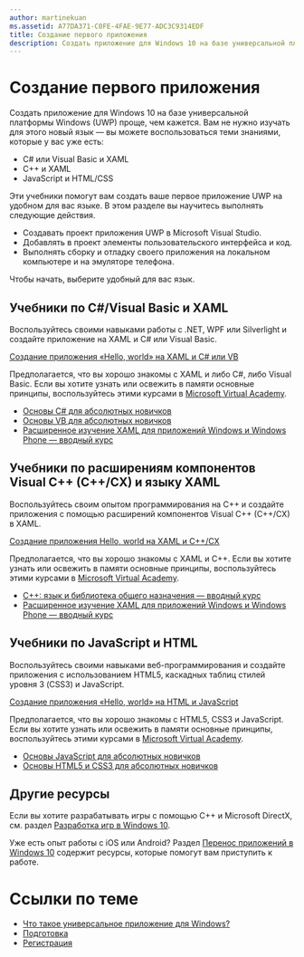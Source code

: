 ```yaml
---
author: martinekuan
ms.assetid: A77DA371-C0FE-4FAE-9E77-ADC3C9314EDF
title: Создание первого приложения
description: Создать приложение для Windows 10 на базе универсальной платформы Windows (UWP) проще, чем кажется.
---
```

# Создание первого приложения

Создать приложение для Windows 10 на базе универсальной платформы Windows (UWP) проще, чем кажется. Вам не нужно изучать для этого новый язык — вы можете воспользоваться теми знаниями, которые у вас уже есть:

-   C# или Visual Basic и XAML
-   C++ и XAML
-   JavaScript и HTML/CSS

Эти учебники помогут вам создать ваше первое приложение UWP на удобном для вас языке. В этом разделе вы научитесь выполнять следующие действия.

-   Создавать проект приложения UWP в Microsoft Visual Studio.
-   Добавлять в проект элементы пользовательского интерфейса и код.
-   Выполнять сборку и отладку своего приложения на локальном компьютере и на эмуляторе телефона.

Чтобы начать, выберите удобный для вас язык.

## Учебники по C#/Visual Basic и XAML

Воспользуйтесь своими навыками работы с .NET, WPF или Silverlight и создайте приложение на XAML и C# или Visual Basic.

[Создание приложения «Hello, world» на XAML и C# или VB](create-a-hello-world-app-xaml-universal.md)

Предполагается, что вы хорошо знакомы с XAML и либо C#, либо Visual Basic. Если вы хотите узнать или освежить в памяти основные принципы, воспользуйтесь этими курсами в [Microsoft Virtual Academy](http://www.microsoftvirtualacademy.com/).

-   [Основы C# для абсолютных новичков](http://www.microsoftvirtualacademy.com/training-courses/c-fundamentals-for-absolute-beginners)
-   [Основы VB для абсолютных новичков](http://www.microsoftvirtualacademy.com/training-courses/vb-fundamentals-for-absolute-beginners)
-   [Расширенное изучение XAML для приложений Windows и Windows Phone — вводный курс](http://www.microsoftvirtualacademy.com/training-courses/xaml-deep-dive-for-windows-windows-phone-apps-jump-start)

## Учебники по расширениям компонентов Visual C++ (C++/CX) и языку XAML

Воспользуйтесь своим опытом программирования на С++ и создайте приложения с помощью расширений компонентов Visual C++ (C++/CX) в XAML.

[Создание приложения Hello, world на XAML и C++/CX](create-a-basic-windows-10-app-in-cpp.md)

Предполагается, что вы хорошо знакомы с XAML и C++. Если вы хотите узнать или освежить в памяти основные принципы, воспользуйтесь этими курсами в [Microsoft Virtual Academy](http://go.microsoft.com/fwlink/p/?LinkID=389916).

-   [C++: язык и библиотека общего назначения — вводный курс](http://www.microsoftvirtualacademy.com/training-courses/c-a-general-purpose-language-and-library-jump-start)
-   [Расширенное изучение XAML для приложений Windows и Windows Phone — вводный курс](http://www.microsoftvirtualacademy.com/training-courses/xaml-deep-dive-for-windows-windows-phone-apps-jump-start)

## Учебники по JavaScript и HTML

Воспользуйтесь своими навыками веб-программирования и создайте приложения с использованием HTML5, каскадных таблиц стилей уровня 3 (CSS3) и JavaScript.

[Создание приложения «Hello, world» на HTML и JavaScript](create-a-hello-world-app-js-universal.md)

Предполагается, что вы хорошо знакомы с HTML5, CSS3 и JavaScript. Если вы хотите узнать или освежить в памяти основные принципы, воспользуйтесь этими курсами в [Microsoft Virtual Academy](http://go.microsoft.com/fwlink/p/?LinkID=389916).

-   [Основы JavaScript для абсолютных новичков](http://www.microsoftvirtualacademy.com/training-courses/javascript-fundamentals-for-absolute-beginners)
-   [Основы HTML5 и CSS3 для абсолютных новичков](http://www.microsoftvirtualacademy.com/training-courses/html5-css3-fundamentals-development-for-absolute-beginners)

## Другие ресурсы

Если вы хотите разрабатывать игры с помощью C++ и Microsoft DirectX, см. раздел [Разработка игр в Windows 10](https://dev.windows.com/games).

Уже есть опыт работы с iOS или Android? Раздел [Перенос приложений в Windows 10](https://msdn.microsoft.com/library/windows/apps/Mt238321) содержит ресурсы, которые помогут вам приступить к работе.

# Ссылки по теме

* [Что такое универсальное приложение для Windows?](whats-a-uwp.md)
* [Подготовка](get-set-up.md)
* [Регистрация](sign-up.md)
 



<!--HONumber=May16_HO2-->


